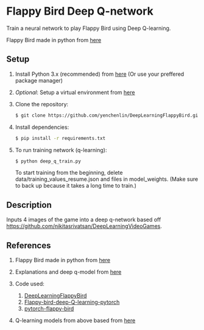 Flappy Bird Deep Q-network
===============

Train a neural network to play Flappy Bird using Deep Q-learning.

Flappy Bird made in python from [here](https://github.com/sourabhv/FlapPyBird) 

Setup 
---------------------------

1. Install Python 3.x (recommended) from [here](https://www.python.org/download/releases/) (Or use your preffered package manager)

2. _Optional_: Setup a virtual environment from [here](https://pypi.org/project/virtualenv/)

3. Clone the repository: 
    ```bash
   $ git clone https://github.com/yenchenlin/DeepLearningFlappyBird.git
   ```
4. Install dependencies:

   ```bash
   $ pip install -r requirements.txt
   ```

5. To run training network (q-learning):

   ```bash
   $ python deep_q_train.py
   ```
   To start training from the beginning, delete data/training_values_resume.json and files in model_weights.
   (Make sure to back up because it takes a long time to train.)

Description
---------------------------
Inputs 4 images of the game into a deep q-network based off https://github.com/nikitasrivatsan/DeepLearningVideoGames.

References
---------------------------
1. Flappy Bird made in python from [here](https://github.com/sourabhv/FlapPyBird) 

2. Explanations and deep q-model from [here](https://www.toptal.com/deep-learning/pytorch-reinforcement-learning-tutorial)

3. Code used:
   1. [DeepLearningFlappyBird](https://github.com/yenchenlin/DeepLearningFlappyBird)
   2. [Flappy-bird-deep-Q-learning-pytorch](https://github.com/uvipen/Flappy-bird-deep-Q-learning-pytorch)
   3. [pytorch-flappy-bird](https://github.com/hardlyrichie/pytorch-flappy-bird)

4. Q-learning models from above based from [here](https://github.com/nikitasrivatsan/DeepLearningVideoGames)